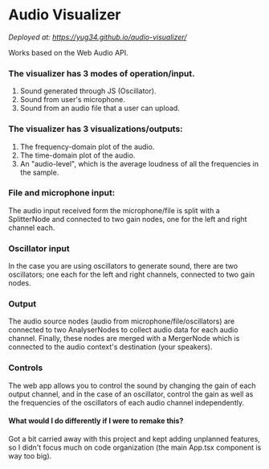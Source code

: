 # Audio Visualizer

*Deployed at: https://yug34.github.io/audio-visualizer/*

Works based on the Web Audio API.

### The visualizer has 3 modes of operation/input.
1. Sound generated through JS (Oscillator).
2. Sound from user's microphone.
3. Sound from an audio file that a user can upload.

### The visualizer has 3 visualizations/outputs:
1. The frequency-domain plot of the audio.
2. The time-domain plot of the audio.
3. An "audio-level", which is the average loudness of all the frequencies in the sample.

### File and microphone input:
The audio input received form the microphone/file is split with a SplitterNode and 
connected to two gain nodes, one for the left and right channel each.

### Oscillator input
In the case you are using oscillators to generate sound, there are two oscillators;
one each for the left and right channels, connected to two gain nodes.

### Output
The audio source nodes (audio from microphone/file/oscillators) are connected to two
AnalyserNodes to collect audio data for each audio channel. Finally, these nodes are 
merged with a MergerNode which is connected to the audio context's destination (your speakers).

### Controls
The web app allows you to control the sound by changing the gain of each 
output channel, and in the case of an oscillator, control the gain as well as the
frequencies of the oscillators of each audio channel independently.

#### What would I do differently if I were to remake this?
Got a bit carried away with this project and kept adding unplanned features, so I didn't
focus much on code organization (the main App.tsx component is way too big).